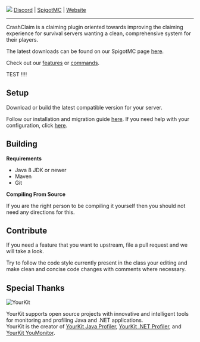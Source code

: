 ![](https://i.imgur.com/g5rKXNp.png)
[Discord](https://discord.gg/6FU9eCjcrA) | [SpigotMC](https://www.spigotmc.org/resources/crashclaim-claiming-plugin.94037/) | [Website](https://whips.dev)
***
CrashClaim is a claiming plugin oriented towards improving the claiming experience for survival servers wanting a clean, comprehensive system for their players. 

The latest downloads can be found on our SpigotMC page [here]().

Check out our [features](https://github.com/WhipDevelopment/CrashClaim/wiki/Features) or [commands](https://github.com/WhipDevelopment/CrashClaim/wiki/Commands).

TEST !!!!

## Setup
Download or build the latest compatible version for your server.

Follow our installation and migration guide [here](https://github.com/WhipDevelopment/CrashClaim/wiki/https://github.com/WhipDevelopment/CrashClaim/wiki/Installation). If you need help with your configuration, click [here](https://github.com/WhipDevelopment/CrashClaim/wiki/https://github.com/WhipDevelopment/CrashClaim/wiki/Configuration).

## Building

**Requirements**
- Java 8 JDK or newer
- Maven
- Git

**Compiling From Source**

If you are the right person to be compiling it yourself then you should not need any directions for this.

## Contribute
If you need a feature that you want to upstream, file a pull request and we will take a look. 

Try to follow the code style currently present in the class your editing and make clean and concise code changes with comments where necessary. 

## Special Thanks
![YourKit](https://www.yourkit.com/images/yklogo.png)

YourKit supports open source projects with innovative and intelligent tools  
for monitoring and profiling Java and .NET applications.  
YourKit is the creator of [YourKit Java Profiler](https://www.yourkit.com/java/profiler/), [YourKit .NET Profiler](https://www.yourkit.com/.net/profiler/), and [YourKit YouMonitor](https://www.yourkit.com/youmonitor/).
